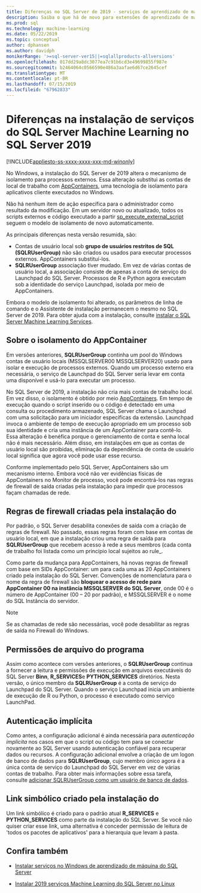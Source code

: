 ```yaml
---
title: Diferenças no SQL Server de 2019 - serviços de aprendizado de máquina do SQL Server
description: Saiba o que há de novo para extensões de aprendizado de máquina R e Python SQL Server na versão de visualização do SQL Server de 2019.
ms.prod: sql
ms.technology: machine-learning
ms.date: 05/22/2019
ms.topic: conceptual
author: dphansen
ms.author: davidph
monikerRange: '>=sql-server-ver15||=sqlallproducts-allversions'
ms.openlocfilehash: 017dd29a8dc3077ea7c91b6cd3e49699855f987e
ms.sourcegitcommit: b2464064c0566590e486a3aafae6d67ce2645cef
ms.translationtype: MT
ms.contentlocale: pt-BR
ms.lasthandoff: 07/15/2019
ms.locfileid: "67962833"
---
```

# <a name="differences-in-sql-server-machine-learning-services-installation-in-sql-server-2019"></a>Diferenças na instalação de serviços do SQL Server Machine Learning no SQL Server 2019  
[!INCLUDE[appliesto-ss-xxxx-xxxx-xxx-md-winonly](../../includes/appliesto-ss-xxxx-xxxx-xxx-md-winonly.md)]

No Windows, a instalação do SQL Server de 2019 altera o mecanismo de isolamento para processos externos. Essa alteração substitui as contas de local de trabalho com [AppContainers](https://docs.microsoft.com/windows/desktop/secauthz/appcontainer-isolation), uma tecnologia de isolamento para aplicativos cliente executados no Windows. 

Não há nenhum item de ação específica para o administrador como resultado da modificação. Em um servidor novo ou atualizado, todos os scripts externos e código executado a partir [sp_execute_external_script](../../relational-databases/system-stored-procedures/sp-execute-external-script-transact-sql.md) seguem o modelo de isolamento de novo automaticamente. 

As principais diferenças nesta versão resumida, são:

+ Contas de usuário local sob **grupo de usuários restritos de SQL (SQLRUserGroup)** não são criados ou usados para executar processos externos. AppContainers substituí-los.
+ **SQLRUserGroup** associação tiver mudado. Em vez de várias contas de usuário local, a associação consiste de apenas a conta de serviço do Launchpad do SQL Server. Processos de R e Python agora executam sob a identidade do serviço Launchpad, isolada por meio de AppContainers.

Embora o modelo de isolamento foi alterado, os parâmetros de linha de comando e o Assistente de instalação permanecem o mesmo no SQL Server de 2019. Para obter ajuda com a instalação, consulte [instalar o SQL Server Machine Learning Services](sql-machine-learning-services-windows-install.md).

## <a name="about-appcontainer-isolation"></a>Sobre o isolamento do AppContainer

Em versões anteriores, **SQLRUserGroup** continha um pool do Windows contas de usuário locais (MSSQLSERVER00 MSSQLSERVER20) usado para isolar e execução de processos externos. Quando um processo externo era necessária, o serviço de Launchpad do SQL Server seria levar em conta uma disponível e usá-lo para executar um processo. 

No SQL Server de 2019, a instalação não cria mais contas de trabalho local. Em vez disso, o isolamento é obtido por meio [AppContainers](https://docs.microsoft.com/windows/desktop/secauthz/appcontainer-isolation). Em tempo de execução quando o script inserido ou o código é detectado em uma consulta ou procedimento armazenado, SQL Server chama o Launchpad com uma solicitação para um iniciador específicas da extensão. Launchpad invoca o ambiente de tempo de execução apropriado em um processo sob sua identidade e cria uma instância de um AppContainer para contê-lo. Essa alteração é benéfica porque o gerenciamento de conta e senha local não é mais necessário. Além disso, em instalações em que as contas de usuário local são proibidas, eliminação da dependência de conta de usuário local significa que agora você pode usar esse recurso.

Conforme implementado pelo SQL Server, AppContainers são um mecanismo interno. Embora você não ver evidências físicas de AppContainers no Monitor de processo, você pode encontrá-los nas regras de firewall de saída criadas pela instalação para impedir que processos façam chamadas de rede.

## <a name="firewall-rules-created-by-setup"></a>Regras de firewall criadas pela instalação do

Por padrão, o SQL Server desabilita conexões de saída com a criação de regras de firewall. No passado, essas regras foram com base em contas de usuário local, em que a instalação criou uma regra de saída para **SQLRUserGroup** que recebem acesso à rede a seus membros (cada conta de trabalho foi listada como um princípio local sujeitos ao rule_. 

Como parte da mudança para AppContainers, há novas regras de firewall com base em SIDs AppContainer: um para cada uma as 20 AppContainers criado pela instalação do SQL Server. Convenções de nomenclatura para o nome da regra de firewall são **bloquear o acesso de rede para AppContainer 00 na instância MSSQLSERVER do SQL Server**, onde 00 é o número de AppContainer (00 – 20 por padrão), e MSSQLSERVER é o nome do SQL Instância do servidor. 

> [!Note]
> Se as chamadas de rede são necessárias, você pode desabilitar as regras de saída no Firewall do Windows.

## <a name="program-file-permissions"></a>Permissões de arquivo do programa

Assim como acontece com versões anteriores, o **SQLRUserGroup** continua a fornecer a leitura e permissões de execução em arquivos executáveis do SQL Server **Binn**, **R_SERVICES**e  **PYTHON_SERVICES** diretórios. Nesta versão, o único membro da **SQLRUserGroup** é a conta de serviço do Launchpad do SQL Server.  Quando o serviço Launchpad inicia um ambiente de execução de R ou Python, o processo é executado como serviço LaunchPad.

## <a name="implied-authentication"></a>Autenticação implícita

Como antes, a configuração adicional é ainda necessária para *autenticação implícita* nos casos em que o script ou código tem para se conectar novamente ao SQL Server usando autenticação confiável para recuperar dados ou recursos. A configuração adicional envolve a criação de um logon de banco de dados para **SQLRUserGroup**, cujo membro único agora é a única conta de serviço do Launchpad do SQL Server em vez de várias contas de trabalho. Para obter mais informações sobre essa tarefa, consulte [adicionar SQLRUserGroup como um usuário de banco de dados](../security/create-a-login-for-sqlrusergroup.md).


## <a name="symbolic-link-created-by-setup"></a>Link simbólico criado pela instalação do

Um link simbólico é criado para o padrão atual **R_SERVICES** e **PYTHON_SERVICES** como parte da instalação do SQL Server. Se você não quiser criar esse link, uma alternativa é conceder permissão de leitura de 'todos os pacotes de aplicativos' para a hierarquia que levam à pasta.


## <a name="see-also"></a>Confira também

+ [Instalar serviços no Windows de aprendizado de máquina do SQL Server](sql-machine-learning-services-windows-install.md)

+ [Instalar 2019 serviços Machine Learning do SQL Server no Linux](../../linux/sql-server-linux-setup-machine-learning.md)
